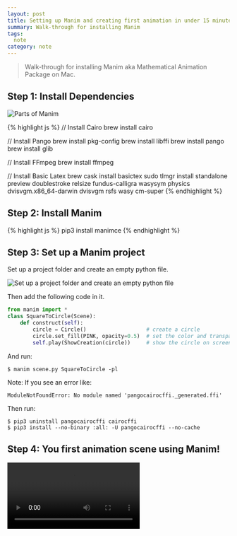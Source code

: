 ```yaml
---
layout: post
title: Setting up Manim and creating first animation in under 15 minutes
summary: Walk-through for installing Manim
tags:
  note
category: note
---
```


> Walk-through for installing Manim aka Mathematical Animation Package on Mac.

## Step 1: Install Dependencies

![Parts of Manim]({{site.baseurl}}/assets/manim_installation_1.jpeg)

{% highlight js %}
// Install Cairo
brew install cairo

// Install Pango
brew install pkg-config
brew install libffi
brew install pango
brew install glib

// Install FFmpeg
brew install ffmpeg

// Install Basic Latex
brew cask install basictex
sudo tlmgr install standalone preview doublestroke relsize fundus-calligra wasysym physics dvisvgm.x86_64-darwin dvisvgm rsfs wasy cm-super
{% endhighlight %}

## Step 2: Install Manim

{% highlight js %}
pip3 install manimce
{% endhighlight %}

## Step 3: Set up a Manim project

Set up a project folder and create an empty python file.

![Set up a project folder and create an empty python file]({{site.baseurl}}/assets/manim_file.png)

Then add the following code in it.

```python
from manim import *
class SquareToCircle(Scene):
    def construct(self):
        circle = Circle()                   # create a circle
        circle.set_fill(PINK, opacity=0.5)  # set the color and transparency
        self.play(ShowCreation(circle))     # show the circle on screen
```

And run:

```
$ manim scene.py SquareToCircle -pl
```

Note: If you see an error like:

```
ModuleNotFoundError: No module named 'pangocairocffi._generated.ffi'
```

Then run:

```
$ pip3 uninstall pangocairocffi cairocffi
$ pip3 install --no-binary :all: -U pangocairocffi --no-cache
```

## Step 4: You first animation scene using Manim!

<video autoplay controls loop="loop">
  <source src="/assets/SquareToCircle.mp4"/>
</video>
